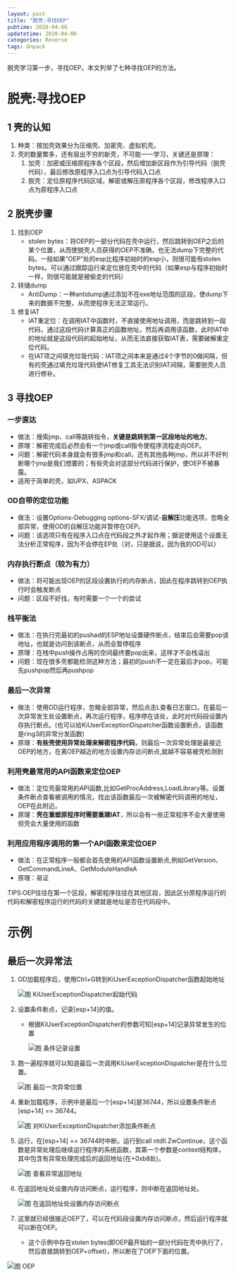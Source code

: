```yaml
---
layout: post
title: "脱壳:寻找OEP"
pubtime: 2020-04-06
updatetime: 2020-04-06
categories: Reverse
tags: Unpack
---
```


脱壳学习第一步，寻找OEP。本文列举了七种寻找OEP的方法。

# 脱壳:寻找OEP

## 1 壳的认知

1. 种类：按加壳效果分为压缩壳、加密壳、虚拟机壳。
2. 壳的数量繁多，还有层出不穷的新壳，不可能一一学习，关键还是原理：
   1. 加壳：加密或压缩原程序各个区段，然后增加新区段作为引导代码（脱壳代码），最后修改原程序入口点为引导代码入口点
   2. 脱壳：定位原程序代码区域，解密或解压原程序各个区段，修改程序入口点为原程序入口点


##  2 脱壳步骤

1. 找到OEP
   * stolen bytes：将OEP的一部分代码在壳中运行，然后跳转到OEP之后的某个位置，从而使脱壳人员获得的OEP不准确，也无法dump下完整的代码。一般如果“OEP”处的esp比程序初始时的esp小，则很可能有stolen bytes。可以通过跟踪运行来定位放在壳中的代码（如果esp与程序初始时一样，则很可能就是被偷走的代码）
2. 转储dump
   * AntiDump：一种antidump通过添加不在exe地址范围的区段，使dump下来的数据不完整，从而使程序无法正常运行。
3. 修复IAT
   * IAT重定位：在调用IAT中函数时，不直接使用地址调用，而是跳转到一段代码，通过这段代码计算真正的函数地址，然后再调用该函数，此时IAT中的地址就是这段代码的起始地址，从而无法直接获取IAT表，需要破解重定位代码。
   * 在IAT项之间填充垃圾代码：IAT项之间本来是通过4个字节的0做间隔，但有的壳通过填充垃圾代码使IAT修复工具无法识别IAT间隔，需要脱壳人员进行修补。

## 3 寻找OEP

### 一步直达

* 做法：搜索jmp、call等跳转指令，**关键是跳转到第一区段地址的地方**。
* 原理：解密完成后必然会有一个jmp或call指令使程序流程走向OEP。
* 问题：解密代码本身就会有很多jmp和call，还有其他各种jmp，所以并不好判断哪个jmp是我们想要的；有些壳会对这部分代码进行保护，使OEP不被暴露。
* 适用于简单的壳，如UPX、ASPACK

### OD自带的定位功能

* 做法：设置Options-Debugging options-SFX/调试-**自解压**功能选项，忽略全部异常，使用OD的自解压功能并暂停在OEP。
* 问题：该选项只有在程序入口点在代码段之外才起作用；据说使用这个设置无法分析正常程序，因为不会停在EP处（对，只是据说，因为我的OD可以）

### 内存执行断点（较为有力）

* 做法：将可能出现OEP的区段设置执行的内存断点，因此在程序跳转到OEP执行时会触发断点
* 问题：区段不好找，有时需要一个一个的尝试

### 栈平衡法

* 做法：在执行完最初的pushad的ESP地址设置硬件断点，结束后会需要pop该地址，也就是访问到该断点，从而会暂停程序
* 原理：在栈中push操作占用的空间最终要pop出来，这样才不会栈溢出
* 问题：现在很多壳都能检测这种方法；最初的push不一定在最后才pop，可能先pushpop然后再pushpop

### 最后一次异常

* 做法：使用OD运行程序，忽略全部异常，然后点击L查看日志窗口，在最后一次异常发生处设置断点，再次运行程序，程序停在该处，此时对代码段设置内存执行断点。(也可以给KiUserExceptionDispatcher函数设置断点，该函数是ring3的异常分发函数)
* 原理：**有些壳使用异常处理来解密程序代码**，则最后一次异常处理是最接近OEP的地方，在离OEP越近的地方设置内存访问断点,就越不容易被壳检测到

### 利用壳最常用的API函数来定位OEP

* 做法：定位壳最常用的API函数,比如GetProcAddress,LoadLibrary等。设置条件断点查看被调用的情况，找出该函数最后一次被解密代码调用的地址，OEP在此附近。
* 原理：**壳在重塑原程序时需要重建IAT**，所以会有一些正常程序不会大量使用但壳会大量使用的函数

### 利用应用程序调用的第一个API函数来定位OEP

* 做法：在正常程序一般都会首先使用的API函数设置断点,例如GetVersion、GetCommandLineA、GetModuleHandleA
* 原理：易证

TIPS:OEP往往在第一个区段，解密程序往往在其他区段，因此区分原程序运行的代码和解密程序运行的代码的关键就是地址是否在代码段中。

# 示例

## 最后一次异常法

1. OD加载程序后，使用Ctrl+G转到KiUserExceptionDispatcher函数起始地址

   ![图 KiUserExceptionDispatcher起始代码](https://chrishuppor.github.io/image/Snipaste_2020-04-05_15-19-25.PNG)

2. 设置条件断点，记录[esp+14]的值。

   * 根据KiUserExceptionDispatcher的参数可知[esp+14]记录异常发生的位置

     ![图 条件记录设置](https://chrishuppor.github.io/image/Snipaste_2020-04-05_15-50-23.PNG)

3. 跑一遍程序就可以知道最后一次调用KiUserExceptionDispatcher是在什么位置。

   ![图 最后一次异常位置](https://chrishuppor.github.io/image/Snipaste_2020-04-05_15-50-54.PNG)

4. 重新加载程序，示例中是最后一个[esp+14]是36744，所以设置条件断点[esp+14] == 36744。

   ![图 对KiUserExceptionDispatcher添加条件断点](https://chrishuppor.github.io/image/Snipaste_2020-04-05_15-51-25.PNG)

5. 运行，在[esp+14] == 36744时中断。运行到call ntdll.ZwContinue，这个函数是异常处理后继续运行程序的系统函数，其第一个参数是context结构体，其中包含有异常处理完成后的返回地址(在+0xb8处)。

   ![图 查看异常返回地址](https://chrishuppor.github.io/image/Snipaste_2020-04-05_15-54-53.PNG)

6. 在返回地址处设置内存访问断点，运行程序，则中断在返回地址处。

   ![图 在返回地址处设置内存访问断点](https://chrishuppor.github.io/image/Snipaste_2020-04-05_15-55-26.PNG)

7. 这里就已经很接近OEP了，可以在代码段设置内存访问断点，然后运行程序就可以断在OEP。

   * 这个示例中存在stolen bytes(即OEP最开始的一部分代码在壳中执行了，然后直接跳转到OEP+offset)，所以断在了OEP下面的位置。

![图 OEP](https://chrishuppor.github.io/image/Snipaste_2020-04-05_16-12-40.PNG)
